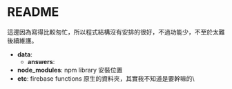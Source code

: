 # README

這邊因為寫得比較匆忙，所以程式結構沒有安排的很好，不過功能少，不至於太難後續維護。


+ **data**:
    + **answers**: 
+ **node_modules**: npm library 安裝位置
+ **etc**: firebase functions 原生的資料夾，其實我不知道是要幹嘛的\

